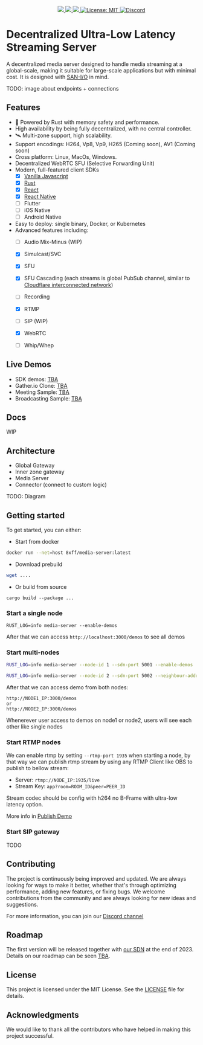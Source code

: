 <p align="center">
 <a href="https://github.com/8xFF/decentralized-media-server/actions">
  <img src="https://github.com/8xFF/decentralized-media-server/actions/workflows/rust.yml/badge.svg?branch=master">
 </a>
 <a href="https://codecov.io/gh/8xff/decentralized-media-server">
  <img src="https://codecov.io/gh/8xff/decentralized-media-server/branch/master/graph/badge.svg">
 </a>
 <a href="https://deps.rs/repo/github/8xff/decentralized-sdn">
  <img src="https://deps.rs/repo/github/8xff/decentralized-sdn/status.svg">
 </a>
<!--  <a href="https://crates.io/crates/8xff-media-server">
  <img src="https://img.shields.io/crates/v/8xff-sdn.svg">
 </a> -->
<!--  <a href="https://docs.rs/8xff-media-server">
  <img src="https://docs.rs/8xff-sdn/badge.svg">
 </a> -->
 <a href="https://github.com/8xFF/decentralized-media-server/blob/master/LICENSE">
  <img src="https://img.shields.io/badge/license-MIT-blue" alt="License: MIT">
 </a>
 <a href="https://discord.gg/tJ6dxBRk">
  <img src="https://img.shields.io/discord/1173844241542287482?logo=discord" alt="Discord">
 </a>
</p>

# Decentralized Ultra-Low Latency Streaming Server

A decentralized media server designed to handle media streaming at a global-scale, making it suitable for large-scale applications but with minimal cost. It is designed with [SAN-I/O](https://sans-io.readthedocs.io/) in mind.

TODO: image about endpoints + connections

## Features
  - 🚀 Powered by Rust with memory safety and performance.
  - High availability by being fully decentralized, with no central controller.
  - 🛰️ Multi-zone support, high scalability.
  - Support encodings: H264, Vp8, Vp9, H265 (Coming soon), AV1 (Coming soon)
  - Cross platform: Linux, MacOs, Windows.
  - Decentralized WebRTC SFU (Selective Forwarding Unit)
  - Modern, full-featured client SDKs
    - [x] [Vanilla Javascript]()
    - [x] [Rust]()
    - [x] [React]()
    - [x] [React Native]()
    - [ ] Flutter
    - [ ] iOS Native
    - [ ] Android Native
  - Easy to deploy: single binary, Docker, or Kubernetes
  - Advanced features including:
    - [ ] Audio Mix-Minus (WIP)
    - [x] Simulcast/SVC
    - [x] SFU
    - [x] SFU Cascading (each streams is global PubSub channel, similar to [Cloudflare interconnected network](https://blog.cloudflare.com/announcing-cloudflare-calls/))
    - [ ] Recording
    - [x] RTMP
    - [ ] SIP (WIP)
    - [x] WebRTC
    - [ ] Whip/Whep



## Live Demos

  - SDK demos: [TBA]()
  - Gather.io Clone: [TBA]()
  - Meeting Sample: [TBA]()
  - Broadcasting Sample: [TBA]()

## Docs

WIP

## Architecture

- Global Gateway
- Inner zone gateway
- Media Server
- Connector (connect to custom logic)

TODO: Diagram

## Getting started
To get started, you can either:
- Start from docker

```bash
docker run --net=host 8xff/media-server:latest
```

- Download prebuild

```bash
wget ....
```

- Or build from source

```
cargo build --package ...
```

### Start a single node

```
RUST_LOG=info media-server --enable-demos
```

After that we can access `http://localhost:3000/demos` to see all demos

### Start multi-nodes

```bash
RUST_LOG=info media-server --node-id 1 --sdn-port 5001 --enable-demos
```

```bash
RUST_LOG=info media-server --node-id 2 --sdn-port 5002 --neighbour-addr udp+p2p://NODE1_IP:5001 --enable-demos
```

After that we can access demo from both nodes:

```
http://NODE1_IP:3000/demos
or
http://NODE2_IP:3000/demos
```

Whenerever user access to demos on node1 or node2, users will see each other like single nodes

### Start RTMP nodes

We can enable rtmp by setting `--rtmp-port 1935` when starting a node, by that way we can publish rtmp stream by using any RTMP Client like OBS to publish to bellow stream:

- Server: `rtmp://NODE_IP:1935/live`
- Stream Key: `app?room=ROOM_ID&peer=PEER_ID`

Stream codec should be config with h264 no B-Frame with ultra-low latency option.

More info in [Publish Demo]()

### Start SIP gateway

TODO

## Contributing
The project is continuously being improved and updated. We are always looking for ways to make it better, whether that's through optimizing performance, adding new features, or fixing bugs. We welcome contributions from the community and are always looking for new ideas and suggestions.

For more information, you can join our [Discord channel](https://discord.gg/tJ6dxBRk)


## Roadmap
The first version will be released together with [our SDN](https://github.com/8xFF/decentralized-sdn) at the end of 2023.
Details on our roadmap can be seen [TBA]().

## License

This project is licensed under the MIT License. See the [LICENSE](LICENSE) file for details.

## Acknowledgments

We would like to thank all the contributors who have helped in making this project successful.
